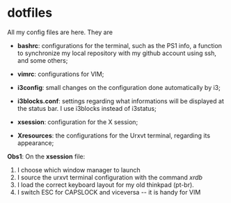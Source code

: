 # dotfiles

All my config files are here. They are
- **bashrc**:
     configurations for the terminal, such as the PS1 info, a
     function to synchronize my local repository with my github
     account using ssh, and some others;

- **vimrc**:
     configurations for VIM;

- **i3config**:
     small changes on the configuration done automatically by i3;

- **i3blocks.conf**:
     settings regarding what informations will be displayed at the
     status bar. I use i3blocks instead of i3status;

- **xsession**:
     configuration for the X session;

- **Xresources**: 
    the configurations for the Urxvt terminal, regarding its
    appearance;


**Obs1**: On the **xsession** file:
1. I choose which window manager to launch 
2. I source the urxvt terminal configuration with the command *xrdb*
3. I load the correct keyboard layout for my old thinkpad (pt-br). 
4. I switch ESC for CAPSLOCK and viceversa -- it is handy for VIM
